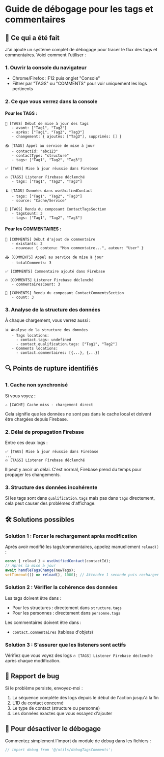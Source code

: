 # Guide de débogage pour les tags et commentaires

## 🎯 Ce qui a été fait

J'ai ajouté un système complet de débogage pour tracer le flux des tags et commentaires. Voici comment l'utiliser :

### 1. **Ouvrir la console du navigateur**
- Chrome/Firefox : F12 puis onglet "Console"
- Filtrer par "TAGS" ou "COMMENTS" pour voir uniquement les logs pertinents

### 2. **Ce que vous verrez dans la console**

#### Pour les TAGS :
```
🏁 [TAGS] Début de mise à jour des tags
   - avant: ["Tag1", "Tag2"]
   - après: ["Tag1", "Tag2", "Tag3"]
   - changement: { ajoutés: ["Tag3"], supprimés: [] }

📤 [TAGS] Appel au service de mise à jour
   - contactId: "abc123"
   - contactType: "structure"
   - tags: ["Tag1", "Tag2", "Tag3"]

✅ [TAGS] Mise à jour réussie dans Firebase

🔥 [TAGS] Listener Firebase déclenché
   - tags: ["Tag1", "Tag2", "Tag3"]

🪝 [TAGS] Données dans useUnifiedContact
   - tags: ["Tag1", "Tag2", "Tag3"]
   - source: "Cache/Service"

🎨 [TAGS] Rendu du composant ContactTagsSection
   - tagsCount: 3
   - tags: ["Tag1", "Tag2", "Tag3"]
```

#### Pour les COMMENTAIRES :
```
🏁 [COMMENTS] Début d'ajout de commentaire
   - existants: 2
   - nouveau: { contenu: "Mon commentaire...", auteur: "User" }

📤 [COMMENTS] Appel au service de mise à jour
   - totalComments: 3

✅ [COMMENTS] Commentaire ajouté dans Firebase

🔥 [COMMENTS] Listener Firebase déclenché
   - commentairesCount: 3

🎨 [COMMENTS] Rendu du composant ContactCommentsSection
   - count: 3
```

### 3. **Analyse de la structure des données**

À chaque chargement, vous verrez aussi :
```
📊 Analyse de la structure des données
   - Tags locations:
     - contact.tags: undefined
     - contact.qualification.tags: ["Tag1", "Tag2"]
   - Comments locations:
     - contact.commentaires: [{...}, {...}]
```

## 🔍 Points de rupture identifiés

### 1. **Cache non synchronisé**
Si vous voyez :
```
⚠️ [CACHE] Cache miss - chargement direct
```
Cela signifie que les données ne sont pas dans le cache local et doivent être chargées depuis Firebase.

### 2. **Délai de propagation Firebase**
Entre ces deux logs :
```
✅ [TAGS] Mise à jour réussie dans Firebase
...
🔥 [TAGS] Listener Firebase déclenché
```
Il peut y avoir un délai. C'est normal, Firebase prend du temps pour propager les changements.

### 3. **Structure des données incohérente**
Si les tags sont dans `qualification.tags` mais pas dans `tags` directement, cela peut causer des problèmes d'affichage.

## 🛠️ Solutions possibles

### Solution 1 : Forcer le rechargement après modification
Après avoir modifié les tags/commentaires, appelez manuellement `reload()` :

```javascript
const { reload } = useUnifiedContact(contactId);
// Après la mise à jour
await handleTagsChange(newTags);
setTimeout(() => reload(), 1000); // Attendre 1 seconde puis recharger
```

### Solution 2 : Vérifier la cohérence des données
Les tags doivent être dans :
- Pour les structures : directement dans `structure.tags`
- Pour les personnes : directement dans `personne.tags`

Les commentaires doivent être dans :
- `contact.commentaires` (tableau d'objets)

### Solution 3 : S'assurer que les listeners sont actifs
Vérifiez que vous voyez des logs `🔥 [TAGS] Listener Firebase déclenché` après chaque modification.

## 📝 Rapport de bug

Si le problème persiste, envoyez-moi :
1. La séquence complète des logs depuis le début de l'action jusqu'à la fin
2. L'ID du contact concerné
3. Le type de contact (structure ou personne)
4. Les données exactes que vous essayez d'ajouter

## 🔄 Pour désactiver le débogage

Commentez simplement l'import du module de debug dans les fichiers :
```javascript
// import debug from '@/utils/debugTagsComments';
```